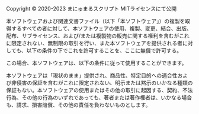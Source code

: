 Copyright © 2020-2023 まにゅまるスクリプト
MITライセンスにて公開

本ソフトウェアおよび関連文書ファイル（以下「本ソフトウェア」）の複製を取得するすべての者に対して、本ソフトウェアの使用、複製、変更、結合、出版、配布、サブライセンス、および/または複製物の販売に関する権利を含むがこれに限定されない、無制限の取引を行い、また本ソフトウェアを提供される者に対しても、以下の条件の下でこれを許可することを、ここに無償で許可する。

この場合、本ソフトウェアは、以下の条件に従って使用することができます。

本ソフトウェアは「現状のまま」提供され、商品性、特定目的への適合性および非侵害の保証を含むがこれに限定されない、明示または黙示のいかなる種類の保証もない。本ソフトウェアの使用またはその他の取引に起因する、契約、不法行為、その他の行為のいずれであっても、著者または著作権者は、いかなる場合も、請求、損害賠償、その他の責任を負わないものとします。

